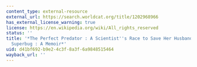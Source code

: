 ```yaml
---
content_type: external-resource
external_url: https://search.worldcat.org/title/1202968966
has_external_license_warning: true
license: https://en.wikipedia.org/wiki/All_rights_reserved
status: ''
title: '*The Perfect Predator : A Scientist''s Race to Save Her Husband from a Deadly
  Superbug : A Memoir*'
uid: d41bf692-b9e2-4c3f-8a3f-6a9848515464
wayback_url: ''
---
```

